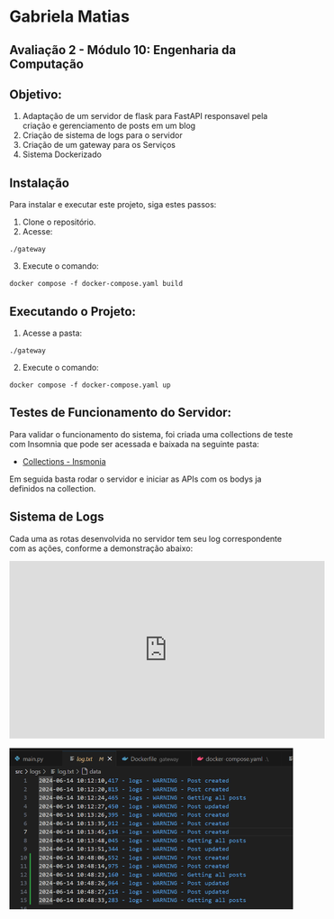 # Gabriela Matias
## Avaliação 2 - Módulo 10: Engenharia da Computação

## Objetivo: 
1. Adaptação de um servidor de flask para FastAPI responsavel pela criação e gerenciamento de posts em um blog
2. Criação de sistema de logs para o servidor
3. Criação de um gateway para os Serviços
4. Sistema Dockerizado 


## Instalação
Para instalar e executar este projeto, siga estes passos:

1. Clone o repositório.
2. Acesse: 
```
./gateway
```

3. Execute o comando: 
```
docker compose -f docker-compose.yaml build
```

## Executando o Projeto: 
1. Acesse a pasta: 
```
./gateway
```

2. Execute o comando: 
```
docker compose -f docker-compose.yaml up
```

## Testes de Funcionamento do Servidor:

Para validar o funcionamento do sistema, foi criada uma collections de teste com Insomnia que pode ser acessada e baixada na seguinte pasta: 
- [Collections - Insmonia](https://github.com/gabInteli/AV2-M10-Gabriela-Rodrigues-Matias-/tree/main/Insomnia)

Em seguida basta rodar o servidor e iniciar as APIs com os bodys ja definidos na collection. 

## Sistema de Logs
Cada uma as rotas desenvolvida no servidor tem seu log correspondente com as ações, conforme a demonstração abaixo: 

<iframe width="560" height="315" src="https://www.youtube.com/embed/VrTpq0Y2Rnc?si=cBXtjHi3SDgl8NT2" title="YouTube video player" frameborder="0" allow="accelerometer; autoplay; clipboard-write; encrypted-media; gyroscope; picture-in-picture; web-share" referrerpolicy="strict-origin-when-cross-origin" allowfullscreen></iframe>

![Log](log.png)
